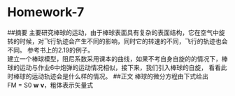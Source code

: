 # Homework-7
##摘要
主要研究棒球的运动，由于棒球表面具有复杂的表面结构，它在空气中旋转的时候，对飞行轨迹会产生不同的影响，同时它的转速的不同，飞行的轨迹也会不同。
参考书上的2.19的例子。  
建立一个棒球模型，阻尼系数采用课本的曲线，如果不考自身自旋的的情况下，棒球的运动与作业6中炮弹的运动情况相似，接下来，我们引入棒球的自旋，
看看此时棒球的运动轨迹会是什么样的情况。
##正文
棒球的微分方程由下式给出  
FM = S0 **w** **v**，粗体表示矢量式
